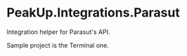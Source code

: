 # PeakUp.Integrations.Parasut
Integration helper for Parasut's API.

Sample project is the Terminal one.
